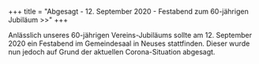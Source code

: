 +++
title = "Abgesagt - 12. September 2020 - Festabend zum 60-jährigen Jubiläum >>"
+++

Anlässlich unseres 60-jährigen Vereins-Jubiläums sollte am 12. September 2020
ein Festabend im Gemeindesaal in Neuses stattfinden. Dieser wurde nun jedoch auf Grund der
aktuellen Corona-Situation abgesagt.